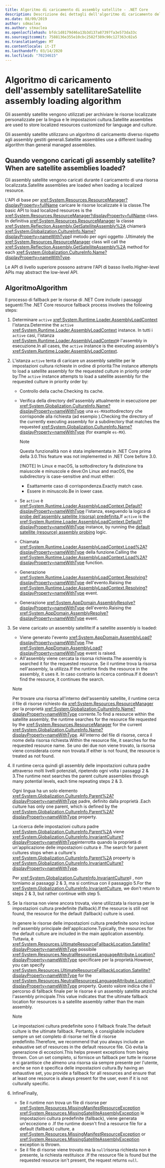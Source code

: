 ```yaml
---
title: Algoritmo di caricamento di assembly satellite - .NET Core
description: Descrizione dei dettagli dell'algoritmo di caricamento dell'assembly Satellite in .NET Core
ms.date: 08/09/2019
author: sdmaclea
ms.author: stmaclea
ms.openlocfilehash: bfdc1d8179d46a13b3d137a87397fa3e573da33c
ms.sourcegitcommit: 7588136e355e10cbc2582f389c90c127363c02a5
ms.translationtype: MT
ms.contentlocale: it-IT
ms.lasthandoff: 03/14/2020
ms.locfileid: "70234615"
---
```

# <a name="satellite-assembly-loading-algorithm"></a><span data-ttu-id="5820e-103">Algoritmo di caricamento dell'assembly satellitare</span><span class="sxs-lookup"><span data-stu-id="5820e-103">Satellite assembly loading algorithm</span></span>

<span data-ttu-id="5820e-104">Gli assembly satellite vengono utilizzati per archiviare le risorse localizzate personalizzate per la lingua e le impostazioni cultura.</span><span class="sxs-lookup"><span data-stu-id="5820e-104">Satellite assemblies are used to store localized resources customized for language and culture.</span></span>

<span data-ttu-id="5820e-105">Gli assembly satellite utilizzano un algoritmo di caricamento diverso rispetto agli assembly gestiti generali.</span><span class="sxs-lookup"><span data-stu-id="5820e-105">Satellite assemblies use a different loading algorithm than general managed assemblies.</span></span>

## <a name="when-are-satellite-assemblies-loaded"></a><span data-ttu-id="5820e-106">Quando vengono caricati gli assembly satellite?</span><span class="sxs-lookup"><span data-stu-id="5820e-106">When are satellite assemblies loaded?</span></span>

<span data-ttu-id="5820e-107">Gli assembly satellite vengono caricati durante il caricamento di una risorsa localizzata.</span><span class="sxs-lookup"><span data-stu-id="5820e-107">Satellite assemblies are loaded when loading a localized resource.</span></span>

<span data-ttu-id="5820e-108">L'API di base per <xref:System.Resources.ResourceManager?displayProperty=fullName> caricare le risorse localizzate è la classe.</span><span class="sxs-lookup"><span data-stu-id="5820e-108">The basic API to load localized resources is the <xref:System.Resources.ResourceManager?displayProperty=fullName> class.</span></span> <span data-ttu-id="5820e-109">In definitiva <xref:System.Resources.ResourceManager> la classe <xref:System.Reflection.Assembly.GetSatelliteAssembly%2A> chiamerà <xref:System.Globalization.CultureInfo.Name?displayProperty=nameWithType>il metodo per ogni oggetto .</span><span class="sxs-lookup"><span data-stu-id="5820e-109">Ultimately the <xref:System.Resources.ResourceManager> class will call the <xref:System.Reflection.Assembly.GetSatelliteAssembly%2A> method for each <xref:System.Globalization.CultureInfo.Name?displayProperty=nameWithType>.</span></span>

<span data-ttu-id="5820e-110">Le API di livello superiore possono astrarre l'API di basso livello.</span><span class="sxs-lookup"><span data-stu-id="5820e-110">Higher-level APIs may abstract the low-level API.</span></span>

## <a name="algorithm"></a><span data-ttu-id="5820e-111">Algoritmo</span><span class="sxs-lookup"><span data-stu-id="5820e-111">Algorithm</span></span>

<span data-ttu-id="5820e-112">Il processo di fallback per le risorse di .NET Core include i passaggi seguenti:</span><span class="sxs-lookup"><span data-stu-id="5820e-112">The .NET Core resource fallback process involves the following steps:</span></span>

1. <span data-ttu-id="5820e-113">Determinare `active` <xref:System.Runtime.Loader.AssemblyLoadContext> l'istanza.</span><span class="sxs-lookup"><span data-stu-id="5820e-113">Determine the `active` <xref:System.Runtime.Loader.AssemblyLoadContext> instance.</span></span> <span data-ttu-id="5820e-114">In tutti i `active` casi, l'istanza <xref:System.Runtime.Loader.AssemblyLoadContext>è l'assembly in esecuzione.</span><span class="sxs-lookup"><span data-stu-id="5820e-114">In all cases, the `active` instance is the executing assembly's <xref:System.Runtime.Loader.AssemblyLoadContext>.</span></span>

2. <span data-ttu-id="5820e-115">L'istanza `active` tenta di caricare un assembly satellite per le impostazioni cultura richieste in ordine di priorità:The instance attempts to load a satellite assembly for the requested culture in priority order by:</span><span class="sxs-lookup"><span data-stu-id="5820e-115">The `active` instance attempts to load a satellite assembly for the requested culture in priority order by:</span></span>
    - <span data-ttu-id="5820e-116">Controllo della cache.</span><span class="sxs-lookup"><span data-stu-id="5820e-116">Checking its cache.</span></span>
    - <span data-ttu-id="5820e-117">Verifica della directory dell'assembly attualmente in esecuzione per <xref:System.Globalization.CultureInfo.Name?displayProperty=nameWithType> una `es-MX`sottodirectory che corrisponde alla richiesta (ad esempio ).</span><span class="sxs-lookup"><span data-stu-id="5820e-117">Checking the directory of the currently executing assembly for a subdirectory that matches the requested <xref:System.Globalization.CultureInfo.Name?displayProperty=nameWithType> (for example `es-MX`).</span></span>

        > [!NOTE]
        > <span data-ttu-id="5820e-118">Questa funzionalità non è stata implementata in .NET Core prima della 3.0.</span><span class="sxs-lookup"><span data-stu-id="5820e-118">This feature was not implemented in .NET Core before 3.0.</span></span>
        >
        > [!NOTE]
        > <span data-ttu-id="5820e-119">In Linux e macOS, la sottodirectory fa distinzione tra maiuscole e minuscole e deve:</span><span class="sxs-lookup"><span data-stu-id="5820e-119">On Linux and macOS, the subdirectory is case-sensitive and must either:</span></span>
        > - <span data-ttu-id="5820e-120">Esattamente caso di corrispondenza.</span><span class="sxs-lookup"><span data-stu-id="5820e-120">Exactly match case.</span></span>
        > - <span data-ttu-id="5820e-121">Essere in minuscolo.</span><span class="sxs-lookup"><span data-stu-id="5820e-121">Be in lower case.</span></span>

    - <span data-ttu-id="5820e-122">Se `active` è <xref:System.Runtime.Loader.AssemblyLoadContext.Default?displayProperty=nameWithType> l'istanza, eseguendo la logica di [probe dell'assembly satellite (risorsa) predefinita.](default-probing.md#satellite-resource-assembly-probing)</span><span class="sxs-lookup"><span data-stu-id="5820e-122">If `active` is the <xref:System.Runtime.Loader.AssemblyLoadContext.Default?displayProperty=nameWithType> instance, by running the [default satellite (resource) assembly probing](default-probing.md#satellite-resource-assembly-probing) logic.</span></span>

    - <span data-ttu-id="5820e-123">Chiamata <xref:System.Runtime.Loader.AssemblyLoadContext.Load%2A?displayProperty=nameWithType> della funzione.</span><span class="sxs-lookup"><span data-stu-id="5820e-123">Calling the <xref:System.Runtime.Loader.AssemblyLoadContext.Load%2A?displayProperty=nameWithType> function.</span></span>

    - <span data-ttu-id="5820e-124">Generazione <xref:System.Runtime.Loader.AssemblyLoadContext.Resolving?displayProperty=nameWithType> dell'evento.</span><span class="sxs-lookup"><span data-stu-id="5820e-124">Raising the <xref:System.Runtime.Loader.AssemblyLoadContext.Resolving?displayProperty=nameWithType> event.</span></span>

    - <span data-ttu-id="5820e-125">Generazione <xref:System.AppDomain.AssemblyResolve?displayProperty=nameWithType> dell'evento.</span><span class="sxs-lookup"><span data-stu-id="5820e-125">Raising the <xref:System.AppDomain.AssemblyResolve?displayProperty=nameWithType> event.</span></span>

3. <span data-ttu-id="5820e-126">Se viene caricato un assembly satellite:</span><span class="sxs-lookup"><span data-stu-id="5820e-126">If a satellite assembly is loaded:</span></span>
   - <span data-ttu-id="5820e-127">Viene generato l'evento <xref:System.AppDomain.AssemblyLoad?displayProperty=nameWithType>.</span><span class="sxs-lookup"><span data-stu-id="5820e-127">The <xref:System.AppDomain.AssemblyLoad?displayProperty=nameWithType> event is raised.</span></span>
   - <span data-ttu-id="5820e-128">All'assembly viene cercata la risorsa richiesta.</span><span class="sxs-lookup"><span data-stu-id="5820e-128">The assembly is searched it for the requested resource.</span></span> <span data-ttu-id="5820e-129">Se il runtime trova la risorsa nell'assembly, la utilizza.</span><span class="sxs-lookup"><span data-stu-id="5820e-129">If the runtime finds the resource in the assembly, it uses it.</span></span> <span data-ttu-id="5820e-130">In caso contrario la ricerca continua.</span><span class="sxs-lookup"><span data-stu-id="5820e-130">If it doesn't find the resource, it continues the search.</span></span>

    > [!NOTE]
    > <span data-ttu-id="5820e-131">Per trovare una risorsa all'interno dell'assembly satellite, il runtime cerca il file di risorse richiesto da <xref:System.Resources.ResourceManager> per la proprietà <xref:System.Globalization.CultureInfo.Name?displayProperty=nameWithType> corrente.</span><span class="sxs-lookup"><span data-stu-id="5820e-131">To find a resource within the satellite assembly, the runtime searches for the resource file requested by the <xref:System.Resources.ResourceManager> for the current <xref:System.Globalization.CultureInfo.Name?displayProperty=nameWithType>.</span></span> <span data-ttu-id="5820e-132">All'interno del file di risorse, cerca il nome della risorsa richiesta.</span><span class="sxs-lookup"><span data-stu-id="5820e-132">Within the resource file, it searches for the requested resource name.</span></span> <span data-ttu-id="5820e-133">Se uno dei due non viene trovato, la risorsa viene considerata come non trovata.</span><span class="sxs-lookup"><span data-stu-id="5820e-133">If either is not found, the resource is treated as not found.</span></span>

4. <span data-ttu-id="5820e-134">Il runtime cerca quindi gli assembly delle impostazioni cultura padre attraverso molti livelli potenziali, ripetendo ogni volta i passaggi 2 & 3.</span><span class="sxs-lookup"><span data-stu-id="5820e-134">The runtime next searches the parent culture assemblies through many potential levels, each time repeating steps 2 & 3.</span></span>

    <span data-ttu-id="5820e-135">Ogni lingua ha un solo elemento <xref:System.Globalization.CultureInfo.Parent%2A?displayProperty=nameWithType> padre, definito dalla proprietà .</span><span class="sxs-lookup"><span data-stu-id="5820e-135">Each culture has only one parent, which is defined by the <xref:System.Globalization.CultureInfo.Parent%2A?displayProperty=nameWithType> property.</span></span>

    <span data-ttu-id="5820e-136">La ricerca delle impostazioni cultura padre <xref:System.Globalization.CultureInfo.Parent%2A> viene <xref:System.Globalization.CultureInfo.InvariantCulture?displayProperty=nameWithType>interrotta quando la proprietà di un'applicazione delle impostazioni cultura è .</span><span class="sxs-lookup"><span data-stu-id="5820e-136">The search for parent cultures stops when a culture's <xref:System.Globalization.CultureInfo.Parent%2A> property is <xref:System.Globalization.CultureInfo.InvariantCulture?displayProperty=nameWithType>.</span></span>

    <span data-ttu-id="5820e-137">Per <xref:System.Globalization.CultureInfo.InvariantCulture>il , non torniamo ai passaggi 2 & 3, ma si continua con il passaggio 5.</span><span class="sxs-lookup"><span data-stu-id="5820e-137">For the <xref:System.Globalization.CultureInfo.InvariantCulture>, we don't return to steps 2 & 3, but rather continue with step 5.</span></span>

5. <span data-ttu-id="5820e-138">Se la risorsa non viene ancora trovata, viene utilizzata la risorsa per le impostazioni cultura predefinite (fallback).</span><span class="sxs-lookup"><span data-stu-id="5820e-138">If the resource is still not found, the resource for the default (fallback) culture is used.</span></span>

   <span data-ttu-id="5820e-139">In genere le risorse delle impostazioni cultura predefinite sono incluse nell'assembly principale dell'applicazione.</span><span class="sxs-lookup"><span data-stu-id="5820e-139">Typically, the resources for the default culture are included in the main application assembly.</span></span> <span data-ttu-id="5820e-140">Tuttavia, è <xref:System.Resources.UltimateResourceFallbackLocation.Satellite?displayProperty=nameWithType> possibile <xref:System.Resources.NeutralResourcesLanguageAttribute.Location?displayProperty=nameWithType> specificare per la proprietà.</span><span class="sxs-lookup"><span data-stu-id="5820e-140">However, you can specify <xref:System.Resources.UltimateResourceFallbackLocation.Satellite?displayProperty=nameWithType> for the <xref:System.Resources.NeutralResourcesLanguageAttribute.Location?displayProperty=nameWithType> property.</span></span> <span data-ttu-id="5820e-141">Questo valore indica che il percorso di fallback finale per le risorse è un assembly satellite anziché l'assembly principale.</span><span class="sxs-lookup"><span data-stu-id="5820e-141">This value indicates that the ultimate fallback location for resources is a satellite assembly rather than the main assembly.</span></span>

    > [!NOTE]
    > <span data-ttu-id="5820e-142">Le impostazioni cultura predefinite sono il fallback finale.</span><span class="sxs-lookup"><span data-stu-id="5820e-142">The default culture is the ultimate fallback.</span></span> <span data-ttu-id="5820e-143">Pertanto, è consigliabile includere sempre un set completo di risorse nel file di risorse predefinito.</span><span class="sxs-lookup"><span data-stu-id="5820e-143">Therefore, we recommend that you always include an exhaustive set of resources in the default resource file.</span></span> <span data-ttu-id="5820e-144">Ciò evita la generazione di eccezioni.</span><span class="sxs-lookup"><span data-stu-id="5820e-144">This helps prevent exceptions from being thrown.</span></span> <span data-ttu-id="5820e-145">Con un set completo, si fornisce un fallback per tutte le risorse e si garantisce che almeno una risorsa sia sempre presente per l'utente, anche se non è specifica delle impostazioni cultura.</span><span class="sxs-lookup"><span data-stu-id="5820e-145">By having an exhaustive set, you provide a fallback for all resources and ensure that at least one resource is always present for the user, even if it is not culturally specific.</span></span>

6. <span data-ttu-id="5820e-146">Infine</span><span class="sxs-lookup"><span data-stu-id="5820e-146">Finally,</span></span>
   - <span data-ttu-id="5820e-147">Se il runtime non trova un file di risorse per <xref:System.Resources.MissingManifestResourceException> <xref:System.Resources.MissingSatelliteAssemblyException> le impostazioni cultura predefinite (fallback), viene generata un'eccezione o .</span><span class="sxs-lookup"><span data-stu-id="5820e-147">If the runtime doesn't find a resource file for a default (fallback) culture, a <xref:System.Resources.MissingManifestResourceException> or <xref:System.Resources.MissingSatelliteAssemblyException> exception is thrown.</span></span>
   - <span data-ttu-id="5820e-148">Se il file di risorse viene trovato ma la `null`risorsa richiesta non è presente, la richiesta restituisce .</span><span class="sxs-lookup"><span data-stu-id="5820e-148">If the resource file is found but the requested resource isn't present, the request returns `null`.</span></span>
